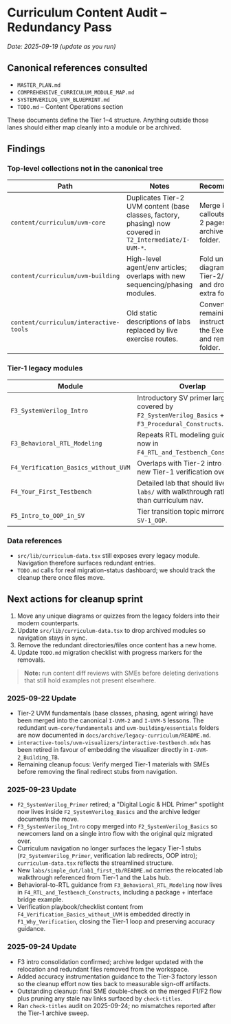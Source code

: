 # Curriculum Content Audit – Redundancy Pass

_Date: 2025-09-19 (update as you run)_

## Canonical references consulted
- `MASTER_PLAN.md`
- `COMPREHENSIVE_CURRICULUM_MODULE_MAP.md`
- `SYSTEMVERILOG_UVM_BLUEPRINT.md`
- `TODO.md` – Content Operations section

These documents define the Tier 1–4 structure. Anything outside those lanes should either map cleanly into a module or be archived.

## Findings

### Top-level collections not in the canonical tree
| Path | Notes | Recommendation |
| --- | --- | --- |
| `content/curriculum/uvm-core` | Duplicates Tier-2 UVM content (base classes, factory, phasing) now covered in `T2_Intermediate/I-UVM-*`. | Merge key callouts into Tier-2 pages, then archive or delete folder. |
| `content/curriculum/uvm-building` | High-level agent/env articles; overlaps with new sequencing/phasing modules. | Fold unique diagrams into the Tier-2/3 lessons and drop the extra folder. |
| `content/curriculum/interactive-tools` | Old static descriptions of labs replaced by live exercise routes. | Convert any remaining instructions into the Exercises hub and remove folder. |

### Tier-1 legacy modules
| Module | Overlap | Recommendation |
| --- | --- | --- |
| `F3_SystemVerilog_Intro` | Introductory SV primer largely covered by `F2_SystemVerilog_Basics` + `F3_Procedural_Constructs`. | Integrate any missing clarity notes into F2/F3 and retire module. |
| `F3_Behavioral_RTL_Modeling` | Repeats RTL modeling guidance now in `F4_RTL_and_Testbench_Constructs`. | Capture unique lab call-outs in `F4` and delete duplicate page. |
| `F4_Verification_Basics_without_UVM` | Overlaps with Tier-2 intro and new Tier-1 verification overview. | Promote reusable checklists into `F1` and drop standalone page. |
| `F4_Your_First_Testbench` | Detailed lab that should live in `labs/` with walkthrough rather than curriculum nav. | Migrate to `labs/` (or link from `F4_RTL_and_Testbench_Constructs`) and remove module. |
| `F5_Intro_to_OOP_in_SV` | Tier transition topic mirrored in `I-SV-1_OOP`. | Combine "memory hooks" into Tier-2 lesson; archive this stub. |

### Data references
- `src/lib/curriculum-data.tsx` still exposes every legacy module. Navigation therefore surfaces redundant entries.
- `TODO.md` calls for real migration-status dashboard; we should track the cleanup there once files move.

## Next actions for cleanup sprint
1. Move any unique diagrams or quizzes from the legacy folders into their modern counterparts.
2. Update `src/lib/curriculum-data.tsx` to drop archived modules so navigation stays in sync.
3. Remove the redundant directories/files once content has a new home.
4. Update `TODO.md` migration checklist with progress markers for the removals.

> **Note:** run content diff reviews with SMEs before deleting derivations that still hold examples not present elsewhere.

### 2025-09-22 Update
- Tier-2 UVM fundamentals (base classes, phasing, agent wiring) have been merged into the canonical `I-UVM-2` and `I-UVM-5` lessons. The redundant `uvm-core/fundamentals` and `uvm-building/essentials` folders are now documented in `docs/archive/legacy-curriculum/README.md`.
- `interactive-tools/uvm-visualizers/interactive-testbench.mdx` has been retired in favour of embedding the visualizer directly in `I-UVM-2_Building_TB`.
- Remaining cleanup focus: Verify merged Tier-1 materials with SMEs before removing the final redirect stubs from navigation.

### 2025-09-23 Update
- `F2_SystemVerilog_Primer` retired; a "Digital Logic & HDL Primer" spotlight now lives inside `F2_SystemVerilog_Basics` and the archive ledger documents the move.
- `F3_SystemVerilog_Intro` copy merged into `F2_SystemVerilog_Basics` so newcomers land on a single intro flow with the original quiz migrated over.
- Curriculum navigation no longer surfaces the legacy Tier-1 stubs (`F2_SystemVerilog_Primer`, verification lab redirects, OOP intro); `curriculum-data.tsx` reflects the streamlined structure.
- New `labs/simple_dut/lab1_first_tb/README.md` carries the relocated lab walkthrough referenced from Tier-1 and the Labs hub.
- Behavioral-to-RTL guidance from `F3_Behavioral_RTL_Modeling` now lives in `F4_RTL_and_Testbench_Constructs`, including a package + interface bridge example.
- Verification playbook/checklist content from `F4_Verification_Basics_without_UVM` is embedded directly in `F1_Why_Verification`, closing the Tier-1 loop and preserving accuracy guidance.

### 2025-09-24 Update
- F3 intro consolidation confirmed; archive ledger updated with the relocation and redundant files removed from the workspace.
- Added accuracy instrumentation guidance to the Tier-3 factory lesson so the cleanup effort now ties back to measurable sign-off artifacts.
- Outstanding cleanup: final SME double-check on the merged F1/F2 flow plus pruning any stale nav links surfaced by `check-titles`.
- Ran `check-titles` audit on 2025-09-24; no mismatches reported after the Tier-1 archive sweep.
